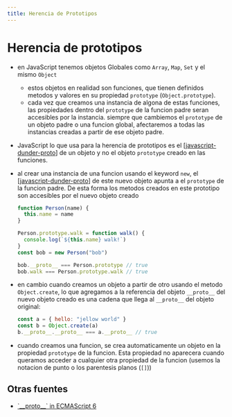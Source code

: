 ```yaml
---
title: Herencia de Prototipos
---
```


# Herencia de prototipos

- en JavaScript tenemos objetos Globales como `Array`, `Map`, `Set` y el mismo `Object`
  - estos objetos en realidad son funciones, que tienen definidos metodos y valores en su propiedad `prototype` (`Object.prototype`).
  - cada vez que creamos una instancia de algona de estas funciones, las propiedades dentro del `prototype` de la funcion padre seran accesibles por la instancia. siempre que cambiemos el `prototype` de un objeto padre o una funcion global, afectaremos a todas las instancias creadas a partir de ese objeto padre.
- JavaScript lo que usa para la herencia de prototipos es el [[javascript-dunder-proto]] de un objeto y no el objeto `prototype` creado en las funciones.
- al crear una instancia de una funcion usando el keyword `new`, el [[javascript-dunder-proto]] de este nuevo objeto apunta a el `prototype` de la funcion padre. De esta forma los metodos creados en este prototipo son accesibles por el nuevo objeto creado

  ```js
  function Person(name) {
    this.name = name
  }

  Person.prototype.walk = function walk() {
    console.log(`${this.name} walk!`)
  }
  const bob = new Person("bob")

  bob.__proto__ === Person.prototype // true
  bob.walk === Person.prototype.walk // true
  ```

- en cambio cuando creamos un objeto a partir de otro usando el metodo `Object.create`, lo que agregamos a la referencia del objeto `__proto__` del nuevo objeto creado es una cadena que llega al `__proto__` del objeto original:

  ```js
  const a = { hello: "jellow world" }
  const b = Object.create(a)
  b.__proto__.__proto__ === a.__proto__ // true
  ```
- cuando creamos una funcion, se crea automaticamente un objeto en la propiedad `prototype` de la funcion. Esta propiedad no aparecera cuando queramos acceder a cualquier otra propiedad de la funcion (usemos la notacion de punto o los parentesis planos (`[]`))

## Otras fuentes

- [\`\_\_proto\_\_\` in ECMAScript 6](https://2ality.com/2015/09/proto-es6.html)


[//begin]: # "Autogenerated link references for markdown compatibility"
[javascript-dunder-proto]: javascript-dunder-proto "Dunder proto"
[//end]: # "Autogenerated link references"